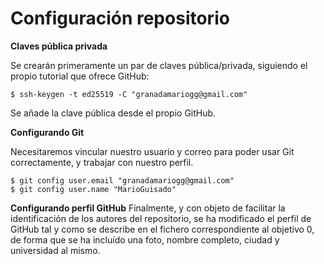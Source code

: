 
# Configuración repositorio

**Claves pública privada**

Se crearán primeramente un par de claves pública/privada, siguiendo el propio tutorial que ofrece GitHub:

```
$ ssh-keygen -t ed25519 -C "granadamariogg@gmail.com"
```

Se añade la clave pública desde el propio GitHub.

**Configurando Git**

Necesitaremos vincular nuestro usuario y correo para poder usar Git correctamente, y trabajar con nuestro perfil.
```
$ git config user.email "granadamariogg@gmail.com"
$ git config user.name "MarioGuisado"
```
**Configurando perfil GitHub**
Finalmente, y con objeto de facilitar la  identificación de los autores del repositorio, se ha modificado el perfil de GitHub tal y como se describe en el fichero correspondiente al objetivo 0, de forma que se ha incluído una foto, nombre completo, ciudad y universidad al mismo.
